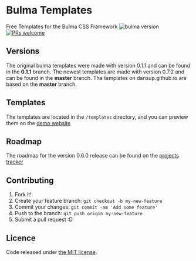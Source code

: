 # Bulma Templates
Free Templates for the Bulma CSS Framework ![bulma version](https://img.shields.io/badge/bulma-0.7.2-blue.svg)
[![PRs welcome](https://img.shields.io/badge/PRs-welcome-ff69b4.svg)](https://github.com/dansup/bulma-templates/pulls)

## Versions
  The original bulma templates were made with version 0.1.1 and can be found in the **0.1.1** branch. The newest templates are made with version 0.7.2 and can be found in the **master** branch. The templates on dansup.github.io are based on the **master** branch.
  
  
## Templates

The templates are located in the ```/templates``` directory, and you can preview them on the [demo website](http://dansup.github.io/bulma-templates)

## Roadmap

The roadmap for the version 0.6.0 release can be found on the [projects tracker](https://github.com/dansup/bulma-templates/projects/1)


## Contributing

1. Fork it!
2. Create your feature branch: `git checkout -b my-new-feature`
3. Commit your changes: `git commit -am 'Add some feature'`
4. Push to the branch: `git push origin my-new-feature`
5. Submit a pull request :D

## Licence

Code released under [the MIT license](https://github.com/dansup/bulma-templates/blob/master/LICENSE).
